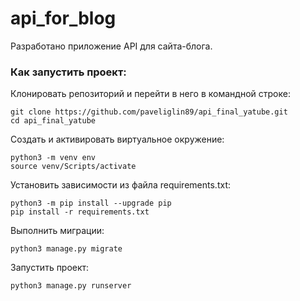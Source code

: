 # api_for_blog
Разработано приложение API для сайта-блога.

### Как запустить проект:

Клонировать репозиторий и перейти в него в командной строке:
```
git clone https://github.com/paveliglin89/api_final_yatube.git
cd api_final_yatube
```

Cоздать и активировать виртуальное окружение:
```
python3 -m venv env
source venv/Scripts/activate
```

Установить зависимости из файла requirements.txt:
```
python3 -m pip install --upgrade pip
pip install -r requirements.txt
```

Выполнить миграции:
```
python3 manage.py migrate
```

Запустить проект:
```
python3 manage.py runserver
```
